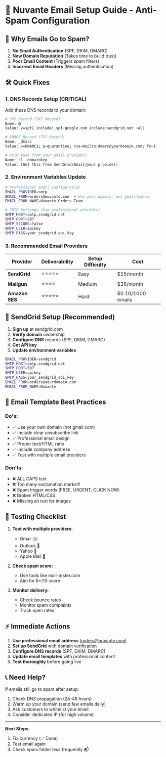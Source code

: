 # 📧 Nuvante Email Setup Guide - Anti-Spam Configuration

## 🚨 Why Emails Go to Spam?

1. **No Email Authentication** (SPF, DKIM, DMARC)
2. **New Domain Reputation** (Takes time to build trust)
3. **Poor Email Content** (Triggers spam filters)
4. **Incorrect Email Headers** (Missing authentication)

## 🛠️ Quick Fixes

### **1. DNS Records Setup (CRITICAL)**

Add these DNS records to your domain:

```bash
# SPF Record (TXT Record)
Name: @
Value: v=spf1 include:_spf.google.com include:sendgrid.net ~all

# DMARC Record (TXT Record) 
Name: _dmarc
Value: v=DMARC1; p=quarantine; rua=mailto:dmarc@yourdomain.com; fo=1

# DKIM (Get from your email provider)
Name: s1._domainkey
Value: [Get this from SendGrid/Gmail/your provider]
```

### **2. Environment Variables Update**

```bash
# Professional Email Configuration
EMAIL_PROVIDER=smtp
EMAIL_FROM=orders@nuvante.com  # Use your domain, not gmail/yahoo
EMAIL_FROM_NAME=Nuvante Orders Team

# SMTP Settings (Use professional provider)
SMTP_HOST=smtp.sendgrid.net
SMTP_PORT=587
SMTP_SECURE=false
SMTP_USER=apikey
SMTP_PASS=your_sendgrid_api_key
```

### **3. Recommended Email Providers**

| Provider | Deliverability | Setup Difficulty | Cost |
|----------|---------------|------------------|------|
| **SendGrid** | ⭐⭐⭐⭐⭐ | Easy | $15/month |
| **Mailgun** | ⭐⭐⭐⭐ | Medium | $35/month |
| **Amazon SES** | ⭐⭐⭐⭐⭐ | Hard | $0.10/1000 emails |

## 🔧 SendGrid Setup (Recommended)

1. **Sign up** at sendgrid.com
2. **Verify domain** ownership
3. **Configure DNS** records (SPF, DKIM, DMARC)
4. **Get API key**
5. **Update environment variables**

```bash
EMAIL_PROVIDER=sendgrid
SMTP_HOST=smtp.sendgrid.net
SMTP_PORT=587
SMTP_USER=apikey
SMTP_PASS=your_sendgrid_api_key
EMAIL_FROM=orders@yourdomain.com
EMAIL_FROM_NAME=Nuvante
```

## 🎯 Email Template Best Practices

### **Do's:**
- ✅ Use your own domain (not gmail.com)
- ✅ Include clear unsubscribe link
- ✅ Professional email design
- ✅ Proper text/HTML ratio
- ✅ Include company address
- ✅ Test with multiple email providers

### **Don'ts:**
- ❌ ALL CAPS text
- ❌ Too many exclamation marks!!!
- ❌ Spam trigger words (FREE, URGENT, CLICK NOW)
- ❌ Broken HTML/CSS
- ❌ Missing alt text for images

## 🧪 Testing Checklist

1. **Test with multiple providers:**
   - Gmail ✉️
   - Outlook 📧
   - Yahoo 📮
   - Apple Mail 🍎

2. **Check spam score:**
   - Use tools like mail-tester.com
   - Aim for 8+/10 score

3. **Monitor delivery:**
   - Check bounce rates
   - Monitor spam complaints
   - Track open rates

## ⚡ Immediate Actions

1. **Use professional email address** (orders@nuvante.com)
2. **Set up SendGrid** with domain verification
3. **Configure DNS records** (SPF, DKIM, DMARC)
4. **Update email templates** with professional content
5. **Test thoroughly** before going live

## 📞 Need Help?

If emails still go to spam after setup:
1. Check DNS propagation (24-48 hours)
2. Warm up your domain (send few emails daily)
3. Ask customers to whitelist your email
4. Consider dedicated IP (for high volume)

---

**Next Steps:** 
1. Fix currency (✅ Done)
2. Test email again 
3. Check spam folder less frequently 📬 
